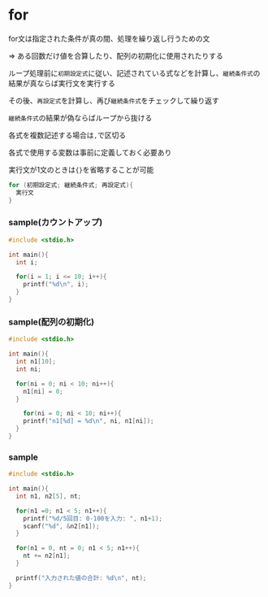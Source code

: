 # for
for文は指定された条件が真の間、処理を繰り返し行うための文

=> ある回数だけ値を合算したり、配列の初期化に使用されたりする

ループ処理前に`初期設定式`に従い、記述されている式などを計算し、`継続条件式`の結果が真ならば実行文を実行する

その後、`再設定式`を計算し、再び`継続条件式`をチェックして繰り返す

`継続条件式`の結果が偽ならばループから抜ける

各式を複数記述する場合は`,`で区切る

各式で使用する変数は事前に定義しておく必要あり

実行文が1文のときは`{}`を省略することが可能

```c
for (初期設定式; 継続条件式; 再設定式){
  実行文
}
```
### sample(カウントアップ)
```c
#include <stdio.h>

int main(){
  int i;

  for(i = 1; i <= 10; i++){
    printf("%d\n", i);
  }
}
```
### sample(配列の初期化)
```c
#include <stdio.h>

int main(){
  int n1[10];
  int ni;

  for(ni = 0; ni < 10; ni++){
    n1[ni] = 0;
  }

	for(ni = 0; ni < 10; ni++){
    printf("n1[%d] = %d\n", ni, n1[ni]);
  }
}
```

### sample
```c
#include <stdio.h>

int main(){
  int n1, n2[5], nt;

  for(n1 =0; n1 < 5; n1++){
    printf("%d/5回目: 0-100を入力: ", n1+1);
    scanf("%d", &n2[n1]);
  }

  for(n1 = 0, nt = 0; n1 < 5; n1++){
    nt += n2[n1];
  }

  printf("入力された値の合計: %d\n", nt);
}
```

